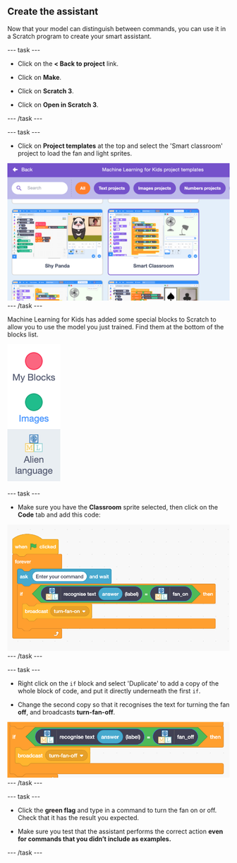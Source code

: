## Create the assistant

Now that your model can distinguish between commands, you can use it in a Scratch program to create your smart assistant.

--- task ---
+ Click on the **< Back to project** link.

+ Click on **Make**.

+ Click on **Scratch 3**.

+ Click on **Open in Scratch 3**.

--- /task ---

--- task ---
+ Click on **Project templates** at the top and select the 'Smart classroom' project to load the fan and light sprites. 

![Smart classroom project](images/smart-classroom.png)
--- /task ---

Machine Learning for Kids has added some special blocks to Scratch to allow you to use the model you just trained. Find them at the bottom of the blocks list.

![New blocks](images/new-blocks-menu.png)

--- task ---

+ Make sure you have the **Classroom** sprite selected, then click on the **Code** tab and add this code:

![New scratch code including new machine learning blocks](images/turn-fan-on.png)
--- /task ---

--- task ---

+ Right click on the `if` block and select 'Duplicate' to add a copy of the whole block of code, and put it directly underneath the first `if`. 

+ Change the second copy so that it recognises the text for turning the fan **off**, and broadcasts **turn-fan-off**.

![New scratch code including new machine learning blocks](images/turn-fan-off.png)
--- /task ---

--- task ---
+ Click the **green flag** and type in a command to turn the fan on or off. Check that it has the result you expected. 

+ Make sure you test that the assistant performs the correct action **even for commands that you didn’t include as examples.**

--- /task ---
